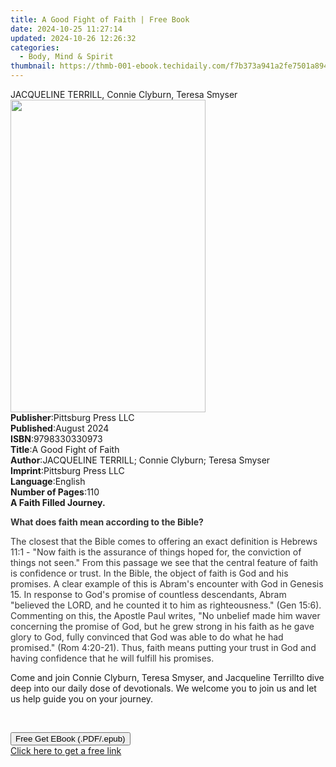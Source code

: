 ```yaml
---
title: A Good Fight of Faith | Free Book
date: 2024-10-25 11:27:14
updated: 2024-10-26 12:26:32
categories:
  - Body, Mind & Spirit
thumbnail: https://thmb-001-ebook.techidaily.com/f7b373a941a2fe7501a894bb3b7a6f7773d0cb1d5f24608a9469771195c5b862.jpg
---
```

<main id="book-container">
  <div class="flex flex-col">
    <div class="book-brief flex-1 py-6 px-4 sm:p-6 md:py-10 md:px-8">
      <!-- brief-->
      <div class="book-brief-main">
        JACQUELINE TERRILL, Connie Clyburn, Teresa Smyser
      </div>
    </div>
    <div
      class="book-meta-info flex-1 grid gap-4 col-start-1 col-end-3 row-start-1 sm:mb-6 sm:grid-cols-4 lg:gap-6 lg:col-start-2 lg:row-end-6 lg:row-span-6 lg:mb-0"
    >
      <div
        class="book-meta-info-left place-content-center mt-4 p-4 text-sm leading-6 col-start-2 col-span-2 dark:text-slate-400"
      >
        <img
          class="w-full h-500 object-cover rounded-lg sm:h-255 sm:col-span-2 lg:col-span-full"
          src="https://img-001-ebook.techidaily.com/f5aea12907a9fe3bde2628c101b77217202524517d402f5b03d228e7e7d6998d.jpg"
          alt=""
          width="312"
          height="500"
        />
      </div>
      <div
        class="book-meta-info-right mt-2 col-start-1 row-start-2 col-span-3 self-center"
      >
        <!-- meta data  -->
        <div class="flex flex-col px-4 md:px-8">
          <div class="flex-1">
            <strong>Publisher</strong>:<span class="px-2"
              >Pittsburg Press LLC</span
            >
          </div>
          <div class="flex-1">
            <strong>Published</strong>:<span class="px-2">August 2024</span>
          </div>
          <div class="flex-1">
            <strong>ISBN</strong>:<span class="px-2">9798330330973</span>
          </div>
          <div class="flex-1">
            <strong>Title</strong>:<span class="px-2"
              >A Good Fight of Faith</span
            >
          </div>
          <div class="flex-1">
            <strong>Author</strong>:<span class="px-2"
              >JACQUELINE TERRILL; Connie Clyburn; Teresa Smyser</span
            >
          </div>
          <div class="flex-1">
            <strong>Imprint</strong>:<span class="px-2"
              >Pittsburg Press LLC</span
            >
          </div>
          <div class="flex-1">
            <strong>Language</strong>:<span class="px-2">English</span>
          </div>
          <div class="flex-1">
            <strong>Number of Pages</strong>:<span class="px-2">110</span>
          </div>
        </div>
      </div>
    </div>
    <div class="book-description flex-1 py-6 px-4 sm:p-6 md:py-10 md:px-8">
      <div class="book-description-main">
        <div accordion-content="" id="description">
          <strong>A Faith Filled Journey.</strong>
          <p class="ql-align-center"></p>
          <strong
            ><span style="color: rgb(53, 53, 53)"
              >What does faith mean according to the Bible?</span
            ></strong
          >
          <p class="ql-align-center">
            <span style="color: rgb(53, 53, 53)"
              >The closest that the Bible comes to offering an exact definition
              is Hebrews 11:1 - "Now faith is the assurance of things hoped for,
              the conviction of things not seen." From this passage we see that
              the central feature of faith is confidence or trust. In the Bible,
              the object of faith is God and his promises. A clear example of
              this is Abram's encounter with God in Genesis 15. In response to
              God's promise of countless descendants, Abram "believed the LORD,
              and he counted it to him as righteousness." (Gen 15:6). Commenting
              on this, the Apostle Paul writes, "No unbelief made him waver
              concerning the promise of God, but he grew strong in his faith as
              he gave glory to God, fully convinced that God was able to do what
              he had promised." (Rom 4:20-21). Thus, faith means putting your
              trust in God and having confidence that he will fulfill his
              promises.</span
            >
          </p>
          <p class="ql-align-center">
            Come and join Connie Clyburn, Teresa Smyser, and<span
              style="background-color: rgb(255, 255, 255)"
            >
              Jacqueline Terrill</span
            ><span
              style="
                background-color: rgb(255, 255, 255);
                color: rgb(255, 0, 0);
              "
            ></span
            >to dive deep into our daily dose of devotionals. We welcome you to
            join us and let us help guide you on your journey.
          </p>
          <p><br /></p>
        </div>
        <div class="accordion-fader"></div>
      </div>
    </div>
    <div class="book-excerpts flex-1 py-6 px-4 sm:p-6 md:py-10 md:px-8"></div>
    <div
      class="book-about-author flex-1 py-6 px-4 sm:p-6 md:py-10 md:px-8"
    ></div>
    <div class="book-free-get flex-1 py-6 px-4 sm:p-6 md:py-10 md:px-8">
      <button
        id="btn-free-get"
        class="bg-blue-500 hover:bg-blue-700 text-white font-bold py-2 px-4 rounded"
      >
        Free Get EBook (.PDF/.epub)
      </button>
      <div id="countdown-display" class="px-2 text-lg mt-2"></div>
      <a
        id="free-link"
        class="hidden bg-blue-500 hover:bg-blue-700 text-white font-bold py-2 px-4 rounded"
        href="https://www.ebooks.com/en-us/book/211435718/a-good-fight-of-faith/jacqueline-terrill/"
        target="_blank"
        >Click here to get a free link</a
      >
    </div>
    <script>
      let countdownTime = 0;
      let countdownInterval = null;
      document
        .getElementById('btn-free-get')
        .addEventListener('click', startCountdown);
      function startCountdown() {
        countdownTime = new Date().getTime() + 60000 * 3;
        countdownInterval = setInterval(updateCountdown, 1000);
        document.getElementById('btn-free-get').disabled = true;
        document
          .getElementById('btn-free-get')
          .classList.add('bg-gray-500', 'cursor-not-allowed');
      }
      function updateCountdown() {
        let currentTime = new Date().getTime();
        let timeLeft = countdownTime - currentTime;
        let secondsLeft = Math.floor(timeLeft / 1000);
        document.getElementById('countdown-display').innerHTML =
          `Remaining time: ${secondsLeft} seconds.`;
        if (secondsLeft <= 0) {
          clearInterval(countdownInterval);
          document.getElementById('btn-free-get').classList.add('hidden');
          document.getElementById('free-link').classList.remove('hidden');
          document.getElementById('countdown-display').innerHTML = '';
        }
      }
    </script>
  </div>
</main>
